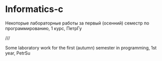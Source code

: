 # Informatics-c

Некоторые лабораторные работы за первый (осенний) семестр по программированию, 1 курс, ПетрГу

///

Some laboratory work for the first (autumn) semester in programming, 1st year, PetrSu
